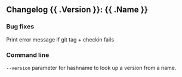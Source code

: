 ## Changelog {{ .Version }}: {{ .Name }}

### Bug fixes

Print error message if git tag + checkin fails

### Command line

`--version` parameter for hashname to look up a version from a name.
